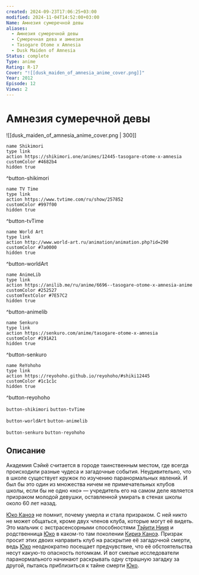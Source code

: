 ```yaml
---
created: 2024-09-23T17:06:25+03:00
modified: 2024-11-04T14:52:00+03:00
Name: Амнезия сумеречной девы
aliases:
  - Амнезия сумеречной девы
  - Сумеречная дева и амнезия
  - Tasogare Otome x Amnesia
  - Dusk Maiden of Amnesia
Status: complete
Type: anime
Rating: R-17
Cover: "![[dusk_maiden_of_amnesia_anime_cover.png]]"
Year: 2012
Episode: 12
Views: 2
---
```


# Амнезия сумеречной девы

![[dusk_maiden_of_amnesia_anime_cover.png | 300]]

```button
name Shikimori
type link
action https://shikimori.one/animes/12445-tasogare-otome-x-amnesia
customColor #4682b4
hidden true
```
^button-shikimori

```button
name TV Time
type link
action https://www.tvtime.com/ru/show/257852
customColor #997f00
hidden true
```
^button-tvTime

```button
name World Art
type link
action http://www.world-art.ru/animation/animation.php?id=290
customColor #7a0000
hidden true
```
^button-worldArt

```button
name AnimeLib
type link
action https://anilib.me/ru/anime/6696--tasogare-otome-x-amnesia-anime
customColor #252527
customTextColor #7E57C2
hidden true
```
^button-animelib

```button
name Senkuro
type link
action https://senkuro.com/anime/tasogare-otome-x-amnesia
customColor #191A21
hidden true
```
^button-senkuro

```button
name ReYohoho
type link
action https://reyohoho.github.io/reyohoho/#shiki12445
customColor #1c1c1c
hidden true
```
^button-reyohoho

`button-shikimori` `button-tvTime`

`button-worldArt` `button-animelib`

`button-senkuro` `button-reyohoho`

## Описание

Академия Сэйкё считается в городе таинственным местом, где всегда происходили разные чудеса и загадочные события. Неудивительно, что в школе существует кружок по изучению паранормальных явлений. И был бы это один из множества ничем не примечательных клубов школы, если бы не одно «но» — учредитель его на самом деле является призраком молодой девушки, оставленной умирать в стенах школы около 60 лет назад.

[Юко Каноэ](https://shikimori.one/characters/30273-yuuko-kanoe) не помнит, почему умерла и стала призраком. С ней никто не может общаться, кроме двух членов клуба, которые могут её видеть. Это мальчик с экстрасенсорными способностями [Тэйити Ниия](https://shikimori.one/characters/34471-teiichi-niiya) и родственница [Юко](https://shikimori.one/characters/30273-yuuko-kanoe) в каком-то там поколении [Кириэ Каноэ](https://shikimori.one/characters/39417-kirie-kanoe). Призрак просит этих двоих направить клуб на раскрытие её загадочной смерти, ведь [Юко](https://shikimori.one/characters/30273-yuuko-kanoe) неоднократно посещает предчувствие, что её обстоятельства несут какую-то опасность потомкам. И вот смелые исследователи паранормального начинают раскрывать одну страшную загадку за другой, пытаясь приблизиться к тайне смерти [Юко](https://shikimori.one/characters/30273-yuuko-kanoe).

